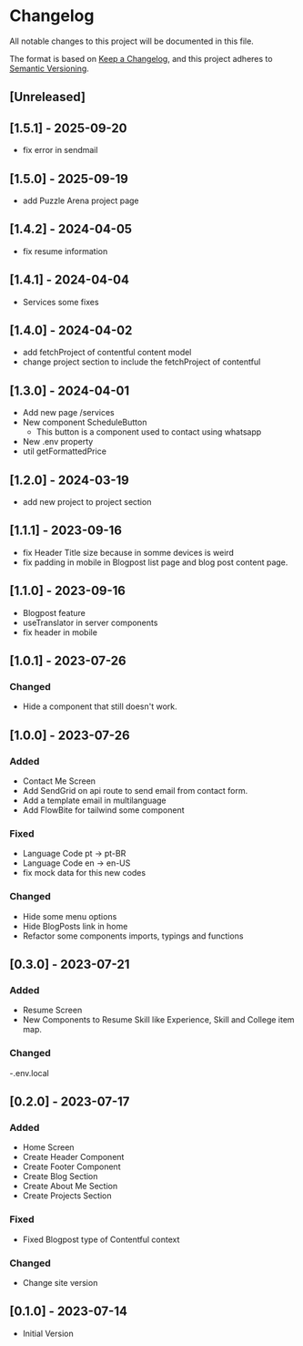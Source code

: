 # Changelog

All notable changes to this project will be documented in this file.

The format is based on [Keep a Changelog](https://keepachangelog.com/en/1.0.0/),
and this project adheres to [Semantic Versioning](https://semver.org/spec/v2.0.0.html).

## [Unreleased]

## [1.5.1] - 2025-09-20

- fix error in sendmail

## [1.5.0] - 2025-09-19

- add Puzzle Arena project page

## [1.4.2] - 2024-04-05

- fix resume information

## [1.4.1] - 2024-04-04

- Services some fixes

## [1.4.0] - 2024-04-02

- add fetchProject of contentful content model
- change project section to include the fetchProject of contentful

## [1.3.0] - 2024-04-01

- Add new page /services
- New component ScheduleButton
  - This button is a component used to contact using whatsapp
- New .env property
- util getFormattedPrice

## [1.2.0] - 2024-03-19

- add new project to project section

## [1.1.1] - 2023-09-16

- fix Header Title size because in somme devices is weird
- fix padding in mobile in Blogpost list page and blog post content page.

## [1.1.0] - 2023-09-16

- Blogpost feature
- useTranslator in server components
- fix header in mobile

## [1.0.1] - 2023-07-26

### Changed

- Hide a component that still doesn't work.

## [1.0.0] - 2023-07-26

### Added

- Contact Me Screen
- Add SendGrid on api route to send email from contact form.
- Add a template email in multilanguage
- Add FlowBite for tailwind some component

### Fixed

- Language Code pt -> pt-BR
- Language Code en -> en-US
- fix mock data for this new codes

### Changed

- Hide some menu options
- Hide BlogPosts link in home
- Refactor some components imports, typings and functions

## [0.3.0] - 2023-07-21

### Added

- Resume Screen
- New Components to Resume Skill like Experience, Skill and College item map.

### Changed

-.env.local

## [0.2.0] - 2023-07-17

### Added

- Home Screen
- Create Header Component
- Create Footer Component
- Create Blog Section
- Create About Me Section
- Create Projects Section

### Fixed

- Fixed Blogpost type of Contentful context

### Changed

- Change site version

## [0.1.0] - 2023-07-14

- Initial Version
